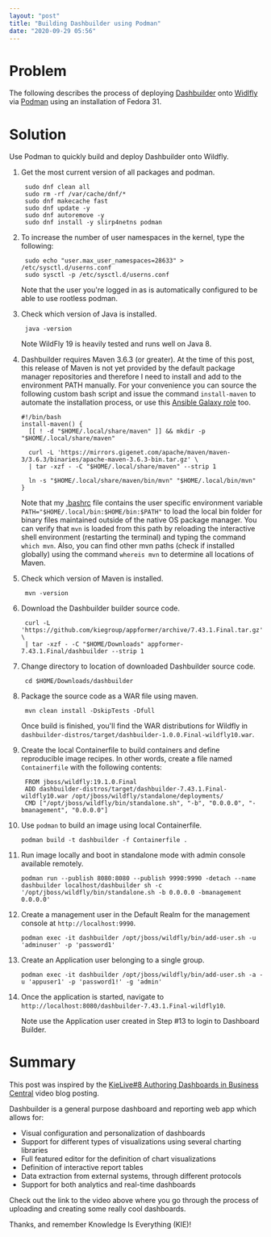 ```yaml
---
layout: "post"
title: "Building Dashbuilder using Podman"
date: "2020-09-29 05:56"
---
```


# Problem

The following describes the process of deploying [Dashbuilder](https://github.com/kiegroup/appformer/tree/master/dashbuilder) onto [Widlfly](https://www.wildfly.org/) via [Podman](https://podman.io/) using an installation of Fedora 31.

# Solution

Use Podman to quickly build and deploy Dashbuilder onto Wildfly.

1. Get the most current version of all packages and podman.

        sudo dnf clean all
        sudo rm -rf /var/cache/dnf/*
        sudo dnf makecache fast
        sudo dnf update -y
        sudo dnf autoremove -y
        sudo dnf install -y slirp4netns podman

2. To increase the number of user namespaces in the kernel, type the following:

        sudo echo "user.max_user_namespaces=28633" > /etc/sysctl.d/userns.conf
        sudo sysctl -p /etc/sysctl.d/userns.conf

    Note that the user you're logged in as is automatically configured to be able to use rootless podman.

3. Check which version of Java is installed.

        java -version

    Note WildFly 19 is heavily tested and runs well on Java 8.

4. Dashbuilder requires Maven 3.6.3 (or greater). At the time of this post, this release of Maven is not yet provided by the default package manager repositories and therefore I need to install and add to the environment PATH manually. For your convenience you can source the following custom bash script and issue the command `install-maven` to automate the installation process, or use this [Ansible Galaxy role](https://github.com/gantsign/ansible-role-maven) too.

       #!/bin/bash
       install-maven() {
         [[ ! -d "$HOME/.local/share/maven" ]] && mkdir -p "$HOME/.local/share/maven"

         curl -L 'https://mirrors.gigenet.com/apache/maven/maven-3/3.6.3/binaries/apache-maven-3.6.3-bin.tar.gz' \
         | tar -xzf - -C "$HOME/.local/share/maven" --strip 1

         ln -s "$HOME/.local/share/maven/bin/mvn" "$HOME/.local/bin/mvn"
       }

    Note that my [.bashrc](https://tldp.org/LDP/abs/html/sample-bashrc.html) file contains the user specific environment variable `PATH="$HOME/.local/bin:$HOME/bin:$PATH"` to load the local bin folder for binary files maintained outside of the native OS package manager. You can verify that `mvn` is loaded from this path by reloading the interactive shell environment (restarting the terminal) and typing the command `which mvn`. Also, you can find other mvn paths (check if installed globally) using the command `whereis mvn` to determine all locations of Maven.

5. Check which version of Maven is installed.

        mvn -version

6. Download the Dashbuilder builder source code.

        curl -L 'https://github.com/kiegroup/appformer/archive/7.43.1.Final.tar.gz' \
        | tar -xzf - -C "$HOME/Downloads" appformer-7.43.1.Final/dashbuilder --strip 1

7. Change directory to location of downloaded Dashbuilder source code.

        cd $HOME/Downloads/dashbuilder

8. Package the source code as a WAR file using maven.

        mvn clean install -DskipTests -Dfull

    Once build is finished, you'll find the WAR distributions for Wildfly in `dashbuilder-distros/target/dashbuilder-1.0.0.Final-wildfly10.war`.

9. Create the local Containerfile to build containers and define reproducible image recipes. In other words, create a file named `Containerfile` with the following contents:

        FROM jboss/wildfly:19.1.0.Final
        ADD dashbuilder-distros/target/dashbuilder-7.43.1.Final-wildfly10.war /opt/jboss/wildfly/standalone/deployments/
        CMD ["/opt/jboss/wildfly/bin/standalone.sh", "-b", "0.0.0.0", "-bmanagement", "0.0.0.0"]

10. Use `podman` to build an image using local Containerfile.

        podman build -t dashbuilder -f Containerfile .

11. Run image locally and boot in standalone mode with admin console available remotely.

        podman run --publish 8080:8080 --publish 9990:9990 -detach --name dashbuilder localhost/dashbuilder sh -c '/opt/jboss/wildfly/bin/standalone.sh -b 0.0.0.0 -bmanagement 0.0.0.0'

12. Create a management user in the Default Realm for the management console at `http://localhost:9990`.

        podman exec -it dashbuilder /opt/jboss/wildfly/bin/add-user.sh -u 'adminuser' -p 'password1'

13. Create an Application user belonging to a single group.

        podman exec -it dashbuilder /opt/jboss/wildfly/bin/add-user.sh -a -u 'appuser1' -p 'password1!' -g 'admin'

14. Once the application is started, navigate to `http://localhost:8080/dashbuilder-7.43.1.Final-wildfly10`.

    Note use the Application user created in Step #13 to login to Dashboard Builder.

# Summary

This post was inspired by the [KieLive#8 Authoring Dashboards in Business Central](https://www.youtube.com/watch?v=5r6twEgspIM) video blog posting.

Dashbuilder is a general purpose dashboard and reporting web app which allows for:

* Visual configuration and personalization of dashboards
* Support for different types of visualizations using several charting libraries
* Full featured editor for the definition of chart visualizations
* Definition of interactive report tables
* Data extraction from external systems, through different protocols
* Support for both analytics and real-time dashboards

Check out the link to the video above where you go through the process of uploading and creating some really cool dashboards.

Thanks, and remember Knowledge Is Everything (KIE)!
